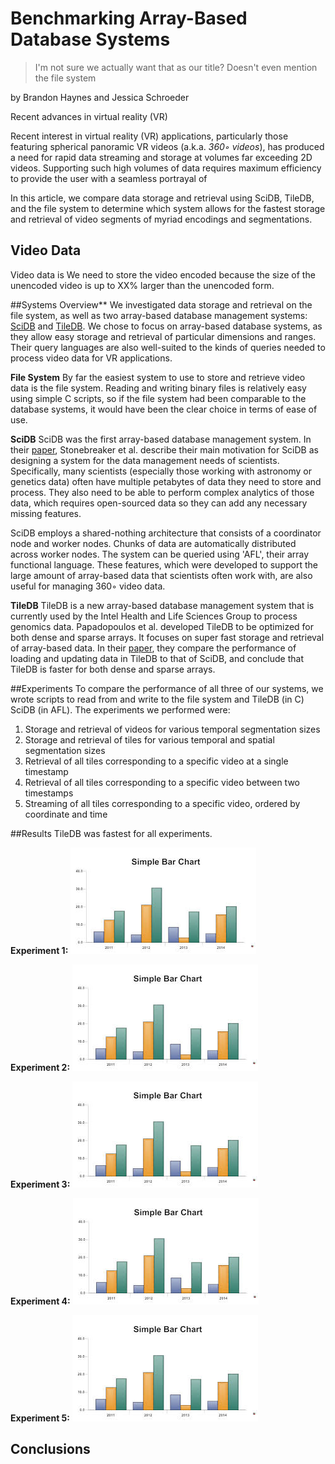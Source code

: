 # Benchmarking Array-Based Database Systems
> I'm not sure we actually want that as our title?  Doesn't even mention the file system

by Brandon Haynes and Jessica Schroeder

Recent advances in virtual reality (VR) 

Recent interest in virtual reality (VR) applications, particularly those featuring spherical panoramic VR videos (a.k.a. *360◦ videos*), has produced a need for rapid data streaming and storage at volumes far exceeding 2D videos.  Supporting such high volumes of data requires maximum efficiency to provide the user with a seamless portrayal of 

In this article, we compare data storage and retrieval using SciDB, TileDB, and the file system to determine which system allows for the fastest storage and retrieval of video segments of myriad encodings and segmentations.



## Video Data
Video data is 
We need to store the video encoded because the size of the unencoded video is up to XX% larger than the unencoded form.

##Systems Overview**
We investigated data storage and retrieval on the file system, as well as two array-based database management systems: [SciDB](http://www.paradigm4.com/try_scidb/) and [TileDB](http://istc-bigdata.org/tiledb/).  We chose to focus on array-based database systems, as they allow easy storage and retrieval of particular dimensions and ranges.  Their query languages are also well-suited to the kinds of queries needed to process video data for VR applications.

**File System**
By far the easiest system to use to store and retrieve video data is the file system.  Reading and writing binary files is relatively easy using simple C scripts, so if the file system had been comparable to the database systems, it would have been the clear choice in terms of ease of use.

**SciDB**
SciDB was the first array-based database management system.  In their [paper](http://doi.org/10.1007/978-3-642-22351-8_1), Stonebreaker et al. describe their main motivation for SciDB as designing a system for the data management needs of scientists.  Specifically, many scientists (especially those working with astronomy or genetics data) often have multiple petabytes of data they need to store and process.  They also need to be able to perform complex analytics of those data, which requires open-sourced data so they can add any necessary missing features.

SciDB employs a shared-nothing architecture that consists of a coordinator node and worker nodes.  Chunks of data are automatically distributed across worker nodes.  The system can be queried using 'AFL', their array functional language.  These features, which were developed to support the large amount of array-based data that scientists often work with, are also useful for managing 360◦ video data.

**TileDB**
TileDB is a new array-based database management system that is currently used by the Intel Health and Life Sciences Group to process genomics data.  Papadopoulos et al. developed TileDB to be optimized for both dense and sparse arrays.  It focuses on super fast storage and retrieval of array-based data.  In their [paper](https://doi.org/10.14778/3025111.3025117), they compare the performance of loading and updating data in TileDB to that of SciDB, and conclude that TileDB is faster for both dense and sparse arrays.


##Experiments
To compare the performance of all three of our systems, we wrote scripts to read from and write to the file system and TileDB (in C) SciDB (in AFL).  The experiments we performed were: 

1. Storage and retrieval of videos for various temporal segmentation sizes
2. Storage and retrieval of tiles for various temporal and spatial segmentation sizes
3. Retrieval of all tiles corresponding to a specific video at a single timestamp 
4. Retrieval of all tiles corresponding to a specific video between two timestamps 
5. Streaming of all tiles corresponding to a specific video, ordered by coordinate and time

##Results
TileDB was fastest for all experiments.

**Experiment 1:**
![Storage and retrieval of videos for various temporal segmentation sizes](images/examplegraph.jpeg)

**Experiment 2:**
![Storage and retrieval of tiles for various temporal and spatial segmentation sizes](images/examplegraph.jpeg)

**Experiment 3:**
![Retrieval of all tiles corresponding to a specific video at a single timestamp ](images/examplegraph.jpeg)

**Experiment 4:**
![Retrieval of all tiles corresponding to a specific video between two timestamps ](images/examplegraph.jpeg)

**Experiment 5:**
![Streaming of all tiles corresponding to a specific video, ordered by coordinate and time](images/examplegraph.jpeg)

## Conclusions 




